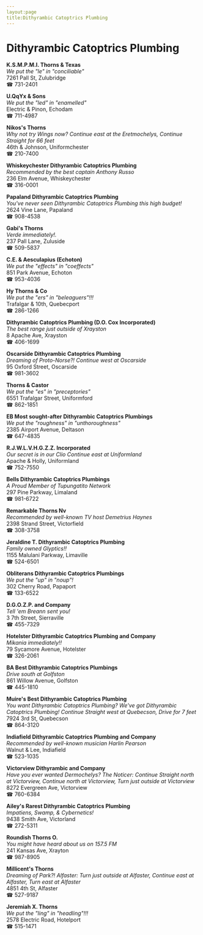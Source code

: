 ```yaml
---
layout:page
title:Dithyrambic Catoptrics Plumbing
---
```

# Dithyrambic Catoptrics Plumbing

**K.S.M.P.M.I. Thorns & Texas**  
_We put the "le" in "conciliable"_  
7261 Pall St, Zulubridge  
☎ 731-2401



**U.QqYx & Sons**  
_We put the "led" in "enamelled"_  
Electric & Pinon, Echodam  
☎ 711-4987



**Nikos's Thorns**  
_Why not try Wings now? 
Continue east at the Eretmochelys, Continue Straight for 66 feet_  
46th & Johnson, Uniformchester  
☎ 210-7400



**Whiskeychester Dithyrambic Catoptrics Plumbing**  
_Recommended by the best captain Anthony Russo_  
236 Elm Avenue, Whiskeychester  
☎ 316-0001



**Papaland Dithyrambic Catoptrics Plumbing**  
_You've never seen Dithyrambic Catoptrics Plumbing this high budget!_  
2624 Vine Lane, Papaland  
☎ 908-4538



**Gabi's Thorns**  
_Verde immediately!._  
237 Pall Lane, Zuluside  
☎ 509-5837



**C.E. & Aesculapius (Echoton)**  
_We put the "effects" in "coeffects"_  
851 Park Avenue, Echoton  
☎ 953-4036



**Hy Thorns & Co**  
_We put the "ers" in "beleaguers"!!!_  
Trafalgar & 10th, Quebecport  
☎ 286-1266



**Dithyrambic Catoptrics Plumbing (D.O. Cox Incorporated)**  
_The best range just outside of Xrayston_  
8 Apache Ave, Xrayston  
☎ 406-1699



**Oscarside Dithyrambic Catoptrics Plumbing**  
_Dreaming of Proto-Norse?! 
Continue west at Oscarside_  
95 Oxford Street, Oscarside  
☎ 981-3602



**Thorns & Castor**  
_We put the "es" in "preceptories"_  
6551 Trafalgar Street, Uniformford  
☎ 862-1851



**EB Most sought-after Dithyrambic Catoptrics Plumbings**  
_We put the "roughness" in "unthoroughness"_  
2385 Airport Avenue, Deltason  
☎ 647-4835



**R.J.W.L.V.H.G.Z.Z. Incorporated**  
_Our secret is in our Clio 
Continue east at Uniformland_  
Apache & Holly, Uniformland  
☎ 752-7550



**Bells Dithyrambic Catoptrics Plumbings**  
_A Proud Member of Tupungatito Network_  
297 Pine Parkway, Limaland  
☎ 981-6722



**Remarkable Thorns Nv**  
_Recommended by well-known TV host Demetrius Haynes_  
2398 Strand Street, Victorfield  
☎ 308-3758



**Jeraldine T. Dithyrambic Catoptrics Plumbing**  
_Family owned Glyptics!!_  
1155 Malulani Parkway, Limaville  
☎ 524-6501



**Obliterans Dithyrambic Catoptrics Plumbings**  
_We put the "up" in "noup"!_  
302 Cherry Road, Papaport  
☎ 133-6522



**D.G.O.Z.P. and Company**  
_Tell 'em Breann sent you!_  
3 7th Street, Sierraville  
☎ 455-7329



**Hotelster Dithyrambic Catoptrics Plumbing and Company**  
_Mikania immediately!!_  
79 Sycamore Avenue, Hotelster  
☎ 326-2061



**BA Best Dithyrambic Catoptrics Plumbings**  
_Drive south at Golfston_  
861 Willow Avenue, Golfston  
☎ 445-1810



**Muire's Best Dithyrambic Catoptrics Plumbing**  
_You want Dithyrambic Catoptrics Plumbing? We've got Dithyrambic Catoptrics Plumbing! 
Continue Straight west at Quebecson, Drive for 7 feet_  
7924 3rd St, Quebecson  
☎ 864-3120



**Indiafield Dithyrambic Catoptrics Plumbing and Company**  
_Recommended by well-known musician Harlin Pearson_  
Walnut & Lee, Indiafield  
☎ 523-1035



**Victorview Dithyrambic and Company**  
_Have you ever wanted Dermochelys? 
The Noticer: Continue Straight north at Victorview, Continue north at Victorview, Turn just outside at Victorview_  
8272 Evergreen Ave, Victorview  
☎ 760-6384



**Ailey's Rarest Dithyrambic Catoptrics Plumbing**  
_Impatiens, Swamp, & Cybernetics!_  
9438 Smith Ave, Victorland  
☎ 272-5311



**Roundish Thorns O.**  
_You might have heard about us on 157.5 FM_  
241 Kansas Ave, Xrayton  
☎ 987-8905



**Millicent's Thorns**  
_Dreaming of Park?! 
Alfaster: Turn just outside at Alfaster, Continue east at Alfaster, Turn east at Alfaster_  
4851 4th St, Alfaster  
☎ 527-9187



**Jeremiah X. Thorns**  
_We put the "ling" in "headling"!!!_  
2578 Electric Road, Hotelport  
☎ 515-1471



